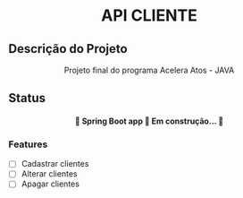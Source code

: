 <h1 align="center">API CLIENTE</h1>

## Descrição do Projeto
<p align="center">Projeto final do programa Acelera Atos - JAVA</p>

## Status
<h4 align="center"> 
	🚧  Spring Boot app 🚀 Em construção...  🚧
</h4>

### Features
- [ ] Cadastrar clientes
- [ ] Alterar clientes
- [ ] Apagar clientes
